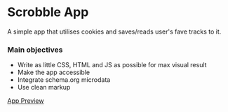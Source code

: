 # Scrobble App

A simple app that utilises cookies and saves/reads user's fave tracks to it.

### Main objectives

* Write as little CSS, HTML and JS as possible for max visual result
* Make the app accessible
* Integrate schema.org microdata
* Use clean markup


[App Preview](http://supstudio.com/scrobble/)